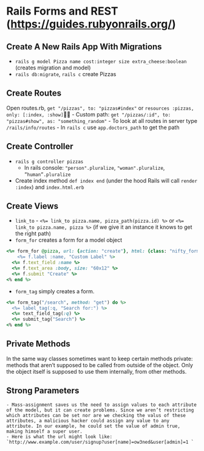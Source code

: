 # Rails Forms and REST (https://guides.rubyonrails.org/)
## Create A New Rails App With Migrations
- `rails g model Pizza name cost:integer size extra_cheese:boolean` (creates migration and model)
- `rails db:migrate`, `rails c` create Pizzas

## Create Routes
Open routes.rb, `get "/pizzas", to: "pizzas#index"` or `resources :pizzas, only: [:index, :show]`
	- Custom path: `get "/pizzas/:id", to: "pizzas#show", as: "something_random"`
	- To look at all routes in server type `/rails/info/routes`
	- In `rails c` use `app.doctors_path` to get the path

## Create Controller
- `rails g controller pizzas`
	-  In rails console: `"person".pluralize`, `"woman".pluralize`, `”human”.pluralize`
- Create index method `def index end` (under the hood Rails will call `render :index`) and `index.html.erb`

## Create Views
- `link_to` - `<%= link_to pizza.name, pizza_path(pizza.id) %>` or  `<%= link_to pizza.name, pizza %>` (if we give it an instance it knows to get the right path)
- `form_for` creates a form for a model object
```ruby
<%= form_for @pizza, url: {action: "create"}, html: {class: "nifty_form"} do |f| %>
	<%= f.label :name, "Custom Label" %>
  <%= f.text_field :name %>
  <%= f.text_area :body, size: "60x12" %>
  <%= f.submit "Create" %>
<% end %>
```
- `form_tag` simply creates a form. 
```ruby
<%= form_tag("/search", method: "get") do %>
  <%= label_tag(:q, "Search for:") %>
  <%= text_field_tag(:q) %>
  <%= submit_tag("Search") %>
<% end %>
```

## Private Methods
In the same way classes sometimes want to keep certain methods private: methods that aren’t supposed to be called from outside of the object. Only the object itself is supposed to use them internally, from other methods.

## Strong Parameters
	- Mass-assignment saves us the need to assign values to each attribute of the model, but it can create problems. Since we aren’t restricting which attributes can be set nor are we checking the valus of these attributes, a malicious hacker could assign any value to any attribute. In our example, he could set the value of admin true, making himself a super user.
	- Here is what the url might look like: `http://www.example.com/user/signup?user[name]=ow3ned&user[admin]=1 `